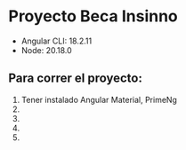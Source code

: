 # Proyecto Beca Insinno 
  - Angular CLI: 18.2.11
  - Node: 20.18.0
## Para correr el proyecto:
  1. Tener instalado Angular Material, PrimeNg
  2. 
  3. 
  4. 
  5. 


